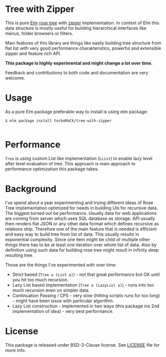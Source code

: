 # Tree with Zipper

This is pure [Elm](http://elm-lang.org/) [rose tree](https://en.wikipedia.org/wiki/Rose_tree)
with [zipper](https://en.wikipedia.org/wiki/Rose_tree) implementation.
In context of Elm this data structure is mostly useful for building hierarchical interfaces
like menus, folder browsers or filters.

Main features of this library are things like easily building tree structure from flat list
with very good performance charakteristics, powerful and extensible zipper and feature rich API.

__This package is highly experimental and might change a lot over time.__

Feedback and contributions to both code and documentation are very welcome.

# Usage

As a pure Elm package preferable way to install is using elm package:

```
$ elm package install turboMaCk/tree-with-zipper
```

```elm
```

# Performance

`Tree` is using custom List like implementation (`LList`) to enable lazy level after level evaluation
of tree. This approach is main approach to performance optimization this package takes.

# Background

I've spend about a year experimenting and trying different ideas of Rose Tree implementation
optimized for needs in building UIs for recursive data. The biggest turned out be performance.
Usually data for web applications are coming from server which uses SQL database as storage.
API usually then renders flat JSON or any other data format which defines recursive as relations ship.
Therefore one of the main feature that is needed is efficient and easy way to build tree from list of data.
This usually results in exponential complexity. Since one item might be child of multiple other things
there has to be at least one iteration over whole list of data. Also by definition using such data
for building rose tree might result in infinity deep resulting tree.

Those are the things I've experimented with over time:

- Strict based (`Tree a (List a)`) - not that great performance but OK until you hit too much recursion.
- Lazy List based implementation (`Tree a (LazyList a)`) - runs into too much recursion even on simpler data.
- Continuation Passing / CPS - very slow (hitting scripts runs for too long) - might have been issue with particular algorithm.
- Lazy List construction - implemented in two ways (this package ins 2nd implementation of idea) - very best performance.

# License

This package is released under BSD-3-Clause license. See [LICENSE](LICENSE) file for more info.
